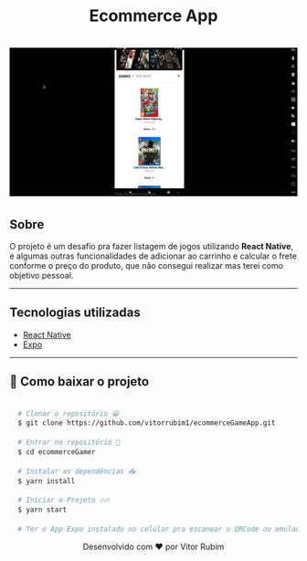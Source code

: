 <h1 align="center">
  Ecommerce App
</h1>

<h1 align="center">
  <img src="src/assets/app.gif">
</h1>

## Sobre

O projeto é um desafio pra fazer listagem de jogos utilizando **React Native**, e algumas outras funcionalidades de adicionar ao carrinho e calcular o frete conforme o preço do produto, que não consegui realizar mas terei como objetivo pessoal.

---

## Tecnologias utilizadas

- [React Native](https://reactnative.dev/)
- [Expo](https://expo.io/)

---

## 📁 Como baixar o projeto

```bash

  # Clonar o repositório 😀
  $ git clone https://github.com/vitorrubim1/ecommerceGameApp.git

  # Entrar no repositório 💪
  $ cd ecommerceGamer

  # Instalar as dependências 📥
  $ yarn install

  # Iniciar o Projeto 🔥🔥
  $ yarn start

  # Ter o App Expo instalado no celular pra escanear o QRCode ou emulador
```

<p align="center"> Desenvolvido com ❤️ por Vitor Rubim </p>
